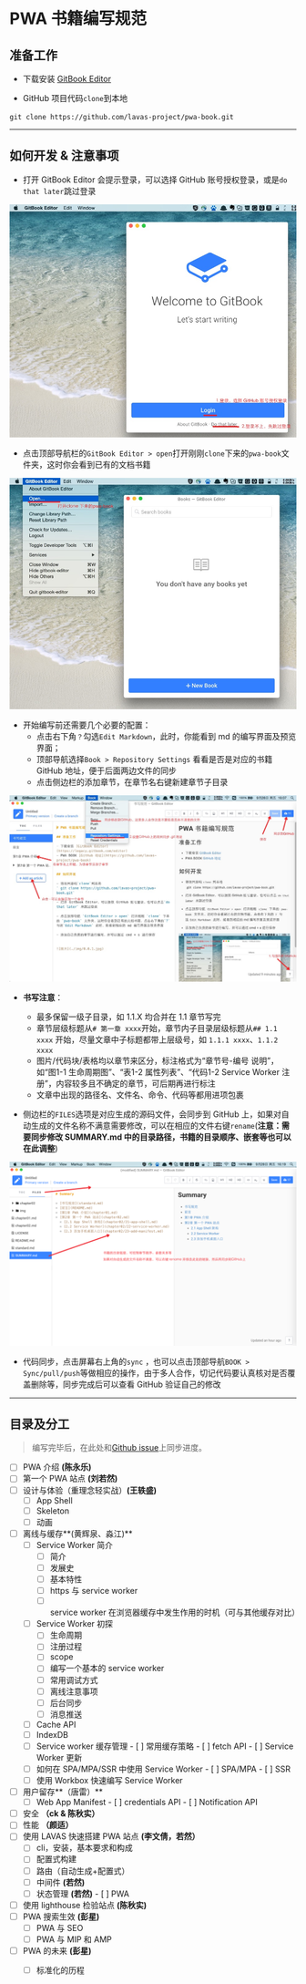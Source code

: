# PWA 书籍编写规范

## 准备工作

- 下载安装 [GitBook Editor](https://legacy.gitbook.com/editor)

- GitHub 项目代码`clone`到本地

`git clone https://github.com/lavas-project/pwa-book.git`

----

## 如何开发 & 注意事项

- 打开 GitBook Editor 会提示登录，可以选择 GitHub 账号授权登录，或是`do that later`跳过登录

![](img/0.0.1.jpg)


- 点击顶部导航栏的`GitBook Editor > open`打开刚刚`clone`下来的`pwa-book`文件夹，这时你会看到已有的文档书籍

![](img/0.0.2.jpg)

- 开始编写前还需要几个必要的配置：
   - 点击右下角`？`勾选`Edit Markdown`，此时，你能看到 md 的编写界面及预览界面；
   - 顶部导航选择`Book > Repository Settings` 看看是否是对应的书籍 GitHub 地址，便于后面两边文件的同步
   - 点击侧边栏的添加章节，在章节名右键新建章节子目录

![](img/0.0.3.jpg)

- **书写注意**：
   - 最多保留一级子目录，如 1.1.X 均合并在 1.1 章节写完
   - 章节层级标题从`# 第一章 xxxx`开始，章节内子目录层级标题从`## 1.1 xxxx` 开始，尽量文章中子标题都带上层级号，如 `1.1.1 xxxx`、`1.1.2 xxxx`
   - 图片/代码块/表格均以章节来区分，标注格式为“章节号-编号 说明”，如“图1-1 生命周期图”、“表1-2 属性列表”、“代码1-2 Service Worker 注册”，内容较多且不确定的章节，可后期再进行标注
   - 文章中出现的路径名、文件名、命令、代码等都用进项包裹


- 侧边栏的`FILES`选项是对应生成的源码文件，会同步到 GitHub 上，如果对自动生成的文件名称不满意需要修改，可以在相应的文件右键`rename`(**注意：需要同步修改 SUMMARY.md 中的目录路径，书籍的目录顺序、嵌套等也可以在此调整**)

![](img/0.0.4.jpg)

- 代码同步，点击屏幕右上角的`sync` ，也可以点击顶部导航`BOOK > Sync/pull/push`等做相应的操作，由于多人合作，切记代码要认真核对是否覆盖删除等，同步完成后可以查看 GitHub 验证自己的修改

----

## 目录及分工

> 编写完毕后，在此处和[Github issue](https://github.com/lavas-project/pwa-book/issues/1)上同步进度。

- [ ] PWA 介绍 **(陈永乐)**
- [ ] 第一个 PWA 站点 **(刘若然)**
- [ ] 设计与体验（重理念轻实战）**(王轶盛)**
  - [ ] App Shell
  - [ ] Skeleton
  - [ ] 动画
- [ ] 离线与缓存**(黄辉泉、淼江)**
  - [ ] Service Worker 简介 
       - [ ] 简介
       - [ ] 发展史
       - [ ] 基本特性
       - [ ] https 与 service worker
       - [ ] service worker 在浏览器缓存中发生作用的时机（可与其他缓存对比）
  - [ ] Service Worker 初探
       - [ ] 生命周期
       - [ ] 注册过程
       - [ ] scope
       - [ ] 编写一个基本的 service worker
       - [ ] 常用调试方式
       - [ ] 离线注意事项
       - [ ] 后台同步
       - [ ] 消息推送
  - [ ] Cache API
  - [ ] IndexDB
  - [ ] Service worker 缓存管理
        - [ ] 常用缓存策略
        - [ ] fetch API
        - [ ] Service Worker 更新
  - [ ] 如何在 SPA/MPA/SSR 中使用 Service Worker
        - [ ] SPA/MPA
        - [ ] SSR
  - [ ] 使用 Workbox 快速编写 Service Worker
- [ ] 用户留存**（唐雷）**
	- [ ] Web App Manifest 
          - [ ] credentials API
          - [ ] Notification API
- [ ] 安全 **（ck & 陈秋实）**
- [ ] 性能 **（颜适）**
- [ ] 使用 LAVAS 快速搭建 PWA 站点 **(李文倩，若然）**
  - [ ] cli，安装，基本要求和构成
  - [ ] 配置式构建
  - [ ] 路由（自动生成+配置式）
  - [ ] 中间件 **(若然)**
  - [ ] 状态管理 **(若然)**
		- [ ] PWA
- [ ] 使用 lighthouse 检验站点 **(陈秋实)**
- [ ] PWA 搜索生效 **(彭星)**
	- [ ] PWA 与 SEO
	- [ ] PWA 与 MIP 和 AMP
- [ ] PWA 的未来 **(彭星)**
	- [ ] 标准化的历程

